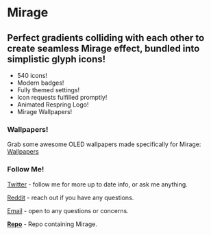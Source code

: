 # Mirage
## Perfect gradients colliding with each other to create seamless Mirage effect, bundled into simplistic glyph icons!
* 540 icons!
* Modern badges!
* Fully themed settings!
* Icon requests fulfilled promptly!
* Animated Respring Logo!
* Mirage Wallpapers!


### Wallpapers!
Grab some awesome OLED wallpapers made specifically for Mirage: [Wallpapers](https://drive.google.com/open?id=1xTmHP23FLW6SYtXcn9Y2zoAReej8kZeN)


### Follow Me!
[Twitter](https://twitter.com/EthanWhited) - follow me for more up to date info, or ask me anything.

[Reddit](https://www.reddit.com/user/Nahtedetihw) - reach out if you have any questions.

[Email](mailto:ethanwhited2208@gmail.com) - open to any questions or concerns.

[**Repo**](https://nahtedetihw.github.io/repo/) - Repo containing Mirage.
